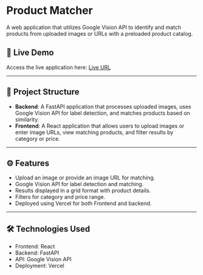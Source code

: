 # Product Matcher

A web application that utilizes Google Vision API to identify and match products from uploaded images or URLs with a preloaded product catalog.

## 🚀 Live Demo
Access the live application here: [Live URL](https://product-matcher-frontend.vercel.app/)

---

## 📂 Project Structure
- **Backend**: A FastAPI application that processes uploaded images, uses Google Vision API for label detection, and matches products based on similarity.
- **Frontend**: A React application that allows users to upload images or enter image URLs, view matching products, and filter results by category or price.

---

## ⚙️ Features
- Upload an image or provide an image URL for matching.
- Google Vision API for label detection and matching.
- Results displayed in a grid format with product details.
- Filters for category and price range.
- Deployed using Vercel for both Frontend and backend.

---
## 🛠️ Technologies Used
- Frontend: React
- Backend: FastAPI
- API: Google Vision API
- Deployment: Vercel

